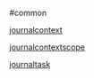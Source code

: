 #common

[journalcontext](journalcontext)
[journalcontextscope](journalcontextscope)
[journaltask](journaltask)


